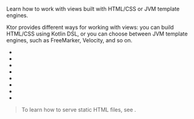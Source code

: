 [//]: # (title: Templating)

<link-summary>Learn how to work with views built with HTML/CSS or JVM template engines.</link-summary>

Ktor provides different ways for working with views: you can build HTML/CSS using Kotlin DSL, or you can choose between JVM template engines, such as FreeMarker, Velocity, and so on. 
* [](server-html-dsl.md)
* [](server-css-dsl.md)
* [](server-freemarker.md)
* [](velocity.md)
* [](mustache.md)
* [](thymeleaf.md)
* [](server-pebble.md)
* [](server-jte.md)

> To learn how to serve static HTML files, see [](server-static-content.md).

